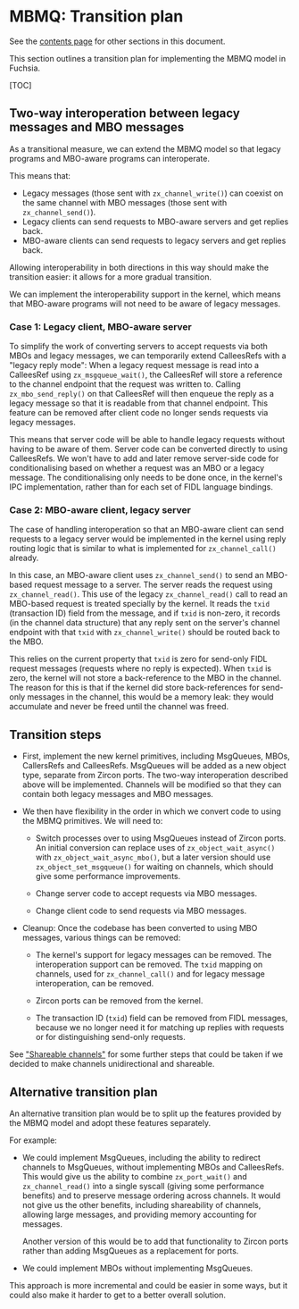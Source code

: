 # MBMQ: Transition plan

See the [contents page](index.md) for other sections in this document.

This section outlines a transition plan for implementing the MBMQ
model in Fuchsia.

[TOC]

## Two-way interoperation between legacy messages and MBO messages

As a transitional measure, we can extend the MBMQ model so that legacy
programs and MBO-aware programs can interoperate.

This means that:

*   Legacy messages (those sent with `zx_channel_write()`) can coexist
    on the same channel with MBO messages (those sent with
    `zx_channel_send()`).
*   Legacy clients can send requests to MBO-aware servers and get
    replies back.
*   MBO-aware clients can send requests to legacy servers and get
    replies back.

Allowing interoperability in both directions in this way should make
the transition easier: it allows for a more gradual transition.

We can implement the interoperability support in the kernel, which
means that MBO-aware programs will not need to be aware of legacy
messages.

### Case 1: Legacy client, MBO-aware server

To simplify the work of converting servers to accept requests via both
MBOs and legacy messages, we can temporarily extend CalleesRefs with a
"legacy reply mode": When a legacy request message is read into a
CalleesRef using `zx_msgqueue_wait()`, the CalleesRef will store a
reference to the channel endpoint that the request was written to.
Calling `zx_mbo_send_reply()` on that CalleesRef will then enqueue the
reply as a legacy message so that it is readable from that channel
endpoint.  This feature can be removed after client code no longer
sends requests via legacy messages.

This means that server code will be able to handle legacy requests
without having to be aware of them.  Server code can be converted
directly to using CalleesRefs.  We won't have to add and later remove
server-side code for conditionalising based on whether a request was
an MBO or a legacy message.  The conditionalising only needs to be
done once, in the kernel's IPC implementation, rather than for each
set of FIDL language bindings.

### Case 2: MBO-aware client, legacy server

The case of handling interoperation so that an MBO-aware client can
send requests to a legacy server would be implemented in the kernel
using reply routing logic that is similar to what is implemented for
`zx_channel_call()` already.

In this case, an MBO-aware client uses `zx_channel_send()` to send an
MBO-based request message to a server.  The server reads the request
using `zx_channel_read()`.  This use of the legacy `zx_channel_read()`
call to read an MBO-based request is treated specially by the kernel.
It reads the `txid` (transaction ID) field from the message, and if
`txid` is non-zero, it records (in the channel data structure) that
any reply sent on the server's channel endpoint with that `txid` with
`zx_channel_write()` should be routed back to the MBO.

This relies on the current property that `txid` is zero for send-only
FIDL request messages (requests where no reply is expected).  When
`txid` is zero, the kernel will not store a back-reference to the MBO
in the channel.  The reason for this is that if the kernel did store
back-references for send-only messages in the channel, this would be a
memory leak: they would accumulate and never be freed until the
channel was freed.

## Transition steps

*   First, implement the new kernel primitives, including MsgQueues,
    MBOs, CallersRefs and CalleesRefs.  MsgQueues will be added as a
    new object type, separate from Zircon ports.  The two-way
    interoperation described above will be implemented.  Channels will
    be modified so that they can contain both legacy messages and MBO
    messages.

*   We then have flexibility in the order in which we convert code to
    using the MBMQ primitives.  We will need to:

    *   Switch processes over to using MsgQueues instead of Zircon
        ports.  An initial conversion can replace uses of
        `zx_object_wait_async()` with `zx_object_wait_async_mbo()`,
        but a later version should use `zx_object_set_msgqueue()` for
        waiting on channels, which should give some performance
        improvements.

    *   Change server code to accept requests via MBO messages.

    *   Change client code to send requests via MBO messages.

*   Cleanup: Once the codebase has been converted to using MBO
    messages, various things can be removed:

    *   The kernel's support for legacy messages can be removed.  The
        interoperation support can be removed.  The `txid` mapping on
        channels, used for `zx_channel_call()` and for legacy message
        interoperation, can be removed.

    *   Zircon ports can be removed from the kernel.

    *   The transaction ID (`txid`) field can be removed from FIDL
        messages, because we no longer need it for matching up replies
        with requests or for distinguishing send-only requests.

See ["Shareable channels"](shareable-channels.md) for some further
steps that could be taken if we decided to make channels
unidirectional and shareable.

## Alternative transition plan

An alternative transition plan would be to split up the features
provided by the MBMQ model and adopt these features separately.

For example:

*   We could implement MsgQueues, including the ability to redirect
    channels to MsgQueues, without implementing MBOs and CalleesRefs.
    This would give us the ability to combine `zx_port_wait()` and
    `zx_channel_read()` into a single syscall (giving some performance
    benefits) and to preserve message ordering across channels.  It
    would not give us the other benefits, including shareability of
    channels, allowing large messages, and providing memory accounting
    for messages.

    Another version of this would be to add that functionality to
    Zircon ports rather than adding MsgQueues as a replacement for
    ports.

*   We could implement MBOs without implementing MsgQueues.

This approach is more incremental and could be easier in some ways,
but it could also make it harder to get to a better overall solution.
